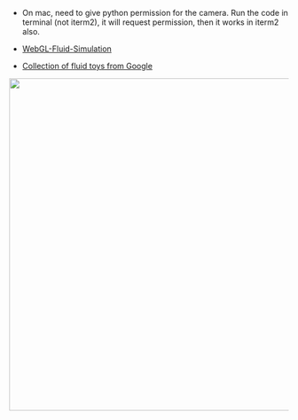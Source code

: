 
* On mac, need to give python permission for the camera. Run the code in terminal (not iterm2), it will request permission, then it works in iterm2 also.

* [WebGL-Fluid-Simulation](https://paveldogreat.github.io/WebGL-Fluid-Simulation/)
* [Collection of fluid toys from Google](https://experiments.withgoogle.com/search?q=fluid)

[<img src="readme_image.png" width=600>](https://youtu.be/ZtVYwEZGU6Ahttps://youtu.be/ZtVYwEZGU6Av)
